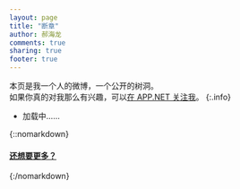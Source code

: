 ```yaml
---
layout: page
title: "断章"
author: 郝海龙
comments: true
sharing: true
footer: true
---
```


本页是我一个人的微博，一个公开的树洞。<br />
如果你真的对我那么有兴趣，可以<a href='https://alpha.app.net/hailong' class='adn-button' target='_blank' data-type='follow' data-width='295' data-height='20' data-user-id='@hailong' data-show-username='1' rel='me'>在 APP.NET 关注我</a>。
{:.info}

<div>
  <ul id="adn_posts"   class="ul-adn">
    <li class="loading">加载中……</li>
  </ul>
  <script type="text/javascript">
    $(document).ready(function(){
      getADNFeed("{{site.adn_user}}", {{site.adn_post_count}}, {{site.adn_show_replies}});
    });
  </script>
  <script src="{{ root_url }}/javascripts/adn.js" type="text/javascript"> </script>
</div>

{::nomarkdown}
<h4><a href="https://alpha.app.net/hailong" target="_blank">还想要更多？<i class="fa fa-arrow-circle-right"></i></a></h4>
{:/nomarkdown}